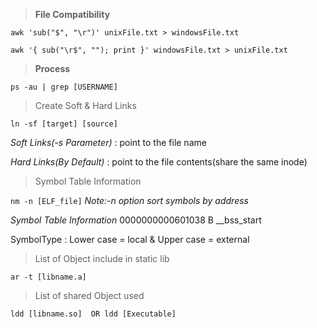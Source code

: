 > **File Compatibility**

```awk 'sub("$", "\r")' unixFile.txt > windowsFile.txt```

```awk '{ sub("\r$", ""); print }' windowsFile.txt > unixFile.txt```

> **Process**

```ps -au | grep [USERNAME]```

> Create Soft & Hard Links

```ln -sf [target] [source]```

*Soft Links(-s Parameter)* : point to the file name

*Hard Links(By Default)*   : point to the file contents(share the same inode)

> Symbol Table Information

```nm -n [ELF_file]```
*Note:-n option sort symbols by address*

*Symbol Table Information*
<VirtualAddress>        <SymbolType>    <SymbolName>
0000000000601038        B                __bss_start

SymbolType : Lower case = local & Upper case = external

> List of Object include in static lib

```ar -t [libname.a]```

> List of shared Object used

```ldd [libname.so]  OR ldd [Executable]```

